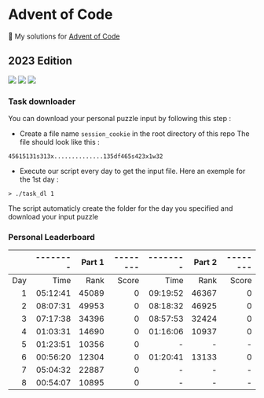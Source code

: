 # Advent of Code

🎄 My solutions for [Advent of Code](https://adventofcode.com/)

## 2023 Edition

![](https://img.shields.io/badge/Stars%202023%20⭐-13-yellow) ![](https://img.shields.io/badge/2023%20day%20📅-8-blue) ![](https://img.shields.io/badge/Parts%20not%20done%20❌-2-red)

### Task downloader

You can download your personal puzzle input by following this step :
- Create a file name `session_cookie` in the root directory of this repo
The file should look like this :
```
45615131s313x..............135df465s423x1w32
```
- Execute our script every day to get the input file. Here an exemple for the 1st day :
```
> ./task_dl 1
``` 
The script automaticly create the folder for the day you specified and download your input puzzle

### Personal Leaderboard

|     | -------- | Part 1 | -------- | -------- | Part 2 | -------- |
|----:|---------:|-------:|---------:|---------:|-------:|---------:|
| Day |     Time |   Rank |    Score |     Time |   Rank |    Score |
|   1 | 05:12:41 |  45089 |        0 | 09:19:52 |  46367 |        0 |
|   2 | 08:07:31 |  49953 |        0 | 08:18:32 |  46925 |        0 |
|   3 | 07:17:38 |  34396 |        0 | 08:57:53 |  32424 |        0 |
|   4 | 01:03:31 |  14690 |        0 | 01:16:06 |  10937 |        0 |
|   5 | 01:23:51 |  10356 |        0 |        - |      - |        - |
|   6 | 00:56:20 |  12304 |        0 | 01:20:41 |  13133 |        0 |
|   7 | 05:04:32 |  22887 |        0 |        - |      - |        - |
|   8 | 00:54:07 |  10895 |        0 |        - |      - |        - |